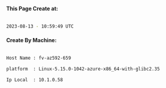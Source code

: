 
   
#### This Page Create at:

```bash

2023-08-13 - 10:59:49 UTC

```

#### Create By Machine:

```bash

Host Name : fv-az592-659

platform  : Linux-5.15.0-1042-azure-x86_64-with-glibc2.35

Ip Local  : 10.1.0.58

```

